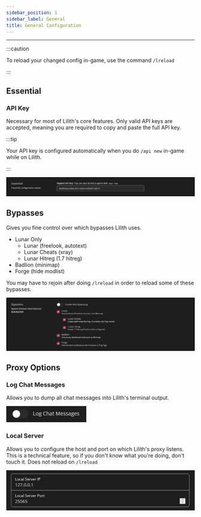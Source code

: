 ```yaml
---
sidebar_position: 1
sidebar_label: General
title: General Configuration
---
```


---

:::caution

To reload your changed config in-game, use the command `/lreload`

:::

## Essential

### API Key

Necessary for most of Lilith's core features. Only valid API keys are accepted, meaning you are required to copy and paste the full API key.

:::tip

Your API key is configured automatically when you do `/api new` in-game while on Lilith.

:::

![Hypixel API Key](./api_key.png)

## Bypasses

Gives you fine control over which bypasses Lilith uses.

- Lunar Only
  - Lunar (freelook, autotext)
  - Lunar Cheats (xray)
  - Lunar Hitreg (1.7 hitreg)
- Badlion (minimap)
- Forge (hide modlist)

You may have to rejoin after doing `/lreload` in order to reload some of these bypasses.

![Bypasses](./bypasses.png)

## Proxy Options

### Log Chat Messages

Allows you to dump all chat messages into Lilith's terminal output.

![Log Chat Messages](./log_chat_messages.png)

### Local Server

Allows you to configure the host and port on which Lilith's proxy listens. This is a technical feature, so if you don't know what you're doing, don't touch it. Does not reload on `/lreload`

![Local Server](./local_server.png)